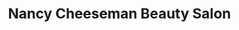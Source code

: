 ---
title: "Nancy Cheeseman Beauty Salon"
url: /emmaus/nancy-cheeseman-beauty-salon/
shop: beauty
---